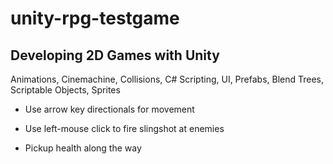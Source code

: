 # unity-rpg-testgame

## Developing 2D Games with Unity

Animations, Cinemachine, Collisions, C# Scripting, UI, Prefabs, Blend Trees, Scriptable Objects, Sprites

* Use arrow key directionals for movement

* Use left-mouse click to fire slingshot at enemies

* Pickup health along the way
